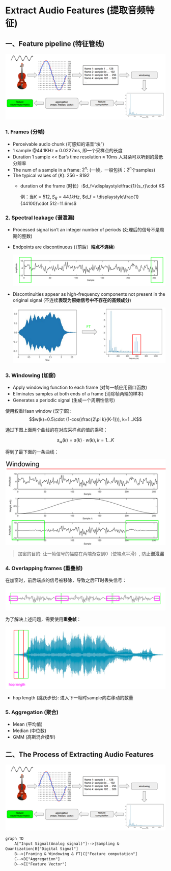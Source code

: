 # Extract Audio Features (提取音频特征)
## 一、Feature pipeline (特征管线)
![](../../images/FrequencyDomainFeaturePipeline.PNG)
### 1. Frames (分帧)
- Perceivable audio chunk (可感知的语音“块”)
- 1 sample @44.1KHz = 0.0227ms, 即一个采样点的长度
- Duration 1 sample << Ear’s time resolution $\approx$ 10ms 人耳朵可以听到的最低分辨率
- The num of a sample in a frame: $2^n$: (一帧，一般包括：$2^n$个samples)
- The typical values of ($K$): 256 - 8192
  - duration of the frame (时长）:$d_f=\displaystyle\frac{1}{s_r}\cdot K$
  
    例：当$K=512, S_R=44.1kHz$, $d_f = \displaystyle\frac{1}{44100}\cdot 512=11.6ms$

### 2. Spectral leakage (谱泄漏)
- Processed signal isn’t an integer number of periods (处理后的信号不是周期的整数)
- Endpoints are discontinuous (（前后）**端点不连续**)
  
  ![](../../images/EndpointsDiscontinuous.PNG)
- Discontinuities appear as high-frequency components not present in the original signal (不连续**表现为原始信号中不存在的高频成分**)
  
  ![](../../images/FalseHighFrequency.PNG)

### 3. Windowing (加窗)
- Apply windowing function to each frame (对每一帧应用窗口函数)
- Eliminates samples at both ends of a frame (消除帧两端的样本)
- Generates a periodic signal (生成一个周期性信号)

使用权重Haan window (汉宁窗): $$w(k)=0.5\cdot (1-cos(\frac{2\pi k}{K-1})), k=1...K$$

通过下图上面两个曲线的在对应采样点的值的乘积：

$$s_w(k)=s(k)\cdot w(k), k=1...K$$

得到了最下面的一条曲线：

![](../../images/WindowingResult.PNG)

> 加窗的目的: 让一帧信号的幅度在两端渐变到0（使端点平滑）, 防止**谱泄漏**

### 4. Overlapping frames (重叠帧)
在加窗时，前后端点的信号被移除，导致之后FT时丢失信号：

![](../../images/LoseSignal.PNG)

为了解决上述问题，需要使用**重叠帧**：

![](../../images/OverlappingFrames.PNG)

- hop length (跳跃步长): 进入下一帧时sample向右移动的数量

### 5. Aggregation (聚合)
- Mean (平均值)
- Median (中位数)
- GMM (高斯混合模型)

## 二、The Process of Extracting Audio Features
![](../../images/FrequencyDomainFeaturePipeline.PNG)
```mermaid
graph TD
    A["Input Signal(Analog signal)"]-->|Sampling & Quantization|B["Digital Signal"]
    B-->|Framing & Windowing & FT|C["Feature computation"]
    C-->D["Aggregation"]
    D-->E["Feature Vector"]
```